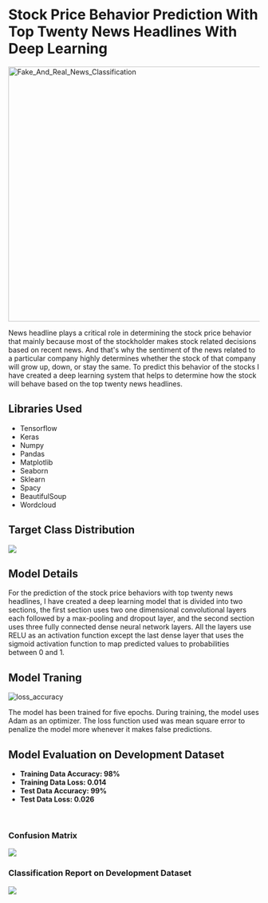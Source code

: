 # Stock Price Behavior Prediction With Top Twenty News Headlines With Deep Learning
<img src="https://www.thestreet.com/.image/t_share/MTcwMDkyODc4NDY5NTM5MTAy/stock-price-lead.jpg" alt="Fake_And_Real_News_Classification" width="970" height="510">
<p>News headline plays a critical role in determining the stock price behavior that mainly because most of the stockholder makes stock related decisions based on recent news. And that's why the sentiment of the news related to a particular company highly determines whether the stock of that company will grow up, down, or stay the same. To predict this behavior of the stocks I have created a deep learning system that helps to determine how the stock will behave based on the top twenty news headlines.</p>
<h2>Libraries Used</h2>
<ul>
  <li>Tensorflow</li>
  <li>Keras</li>
  <li>Numpy</li>
  <li>Pandas </li>
  <li>Matplotlib</li>
  <li>Seaborn</li>
  <li>Sklearn</li>
  <li>Spacy</li>
  <li>BeautifulSoup</li>
  <li>Wordcloud</li>
</ul>
<h2>Target Class Distribution</h2>
<img src="https://github.com/NavinBondade/Stock-Price-Behavior-Prediction-With-News-Headlines/blob/main/Graphs%20&%20Pictures/Distribution%20Of%20Dependent%20Variable.png?raw=true" >
<h2>Model Details</h2>
<p>For the prediction of the stock price behaviors with top twenty news headlines, I have created a deep learning model that is divided into two sections, the first section uses two one dimensional convolutional layers each followed by a max-pooling and dropout layer, and the second section uses three fully connected dense neural network layers. All the layers use RELU as an activation function except the last dense layer that uses the sigmoid activation function to map predicted values to probabilities between 0 and 1.</p>
<h2>Model Traning</h2>
<img src="https://github.com/NavinBondade/Stock-Price-Behavior-Prediction-With-News-Headlines/blob/main/Graphs%20%26%20Pictures/Loss%20and%20Accuracy%20Combine.jpg" alt="loss_accuracy">
<p>The model has been trained for five epochs. During training, the model uses Adam as an optimizer. The loss function used was mean square error to penalize the model more whenever it makes false predictions.</p>
<h2>Model Evaluation on Development Dataset</h2>
<ul>
  <li><b>Training Data Accuracy: 98%</b></li>
  <li><b>Training Data Loss: 0.014</b></li> 
  <li><b>Test Data Accuracy: 99%</b></li>
  <li><b>Test Data Loss: 0.026</b></li> 
</ul>
<br>
<h3>Confusion Matrix</h3>
<img src="https://github.com/NavinBondade/Stock-Price-Behavior-Prediction-With-News-Headlines/blob/main/Graphs%20%26%20Pictures/Confusion%20Matrix.png">
<h3>Classification Report on Development Dataset</h3>
<img src="https://github.com/NavinBondade/Stock-Price-Behavior-Prediction-With-News-Headlines/blob/main/Graphs%20%26%20Pictures/Classification%20Report.png">   
